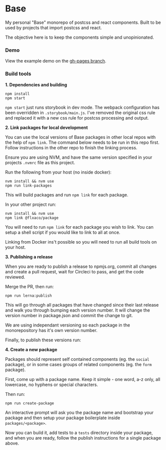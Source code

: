 # Base

My personal "Base" monorepo of postcss and react components. Built to be used by projects that import postcss and react.

The objective here is to keep the components simple and unopinionated.

### Demo

View the example demo on the [gh-pages branch](https://flxaco.github.io/base).

### Build tools

**1. Dependencies and building**

```
npm install
npm start
```

`npm start` just runs storybook in dev mode. The webpack configuration has been overridden in `.storybook/main.js`. I've removed the original css rule and replaced it with a new css rule for postcss processing and output.

**2. Link packages for local development**

You can use the local versions of Base packages in other local repos with the
help of `npm link`. The command below needs to be run in this repo first. Follow
instructions in the other repo to finish the linking process.

Ensure you are using NVM, and have the same version specified in your
projects `.nvmrc` file as this project.

Run the following from your host (no inside docker):

```
nvm install && nvm use
npm run link-packages
```

This will build packages and run `npm link` for each package.

In your other project run:

```
nvm install && nvm use
npm link @flxaco/package
```

You will need to run `npm link` for each package you wish to link. You
can setup a shell script if you would like to link to all at once.

Linking from Docker ins't possible so you will need to run all build
tools on your host.

**3. Publishing a release**

When you are ready to publish a release to npmjs.org, commit all changes and
create a pull request, wait for Circleci to pass, and get the code reviewed.

Merge the PR, then run:

```
npm run lerna:publish
```

This will go through all packages that have changed since their last release
and walk you through bumping each version number. It will change the version
number in package.json and commit the change to git.

We are using independant versioning so each package in the monorepository has it's own version number.

Finally, to publish these versions run:

**4. Create a new package**

Packages should represent self contained components (eg. the `social` package),
or in some cases groups of related components (eg. the `form` package).

First, come up with a package name. Keep it simple - one word, a-z only,
all lowercase, no hyphens or special characters.

Then run:

```bash
npm run create-package
```

An interactive prompt will ask you the package name and bootstrap your package and then setup your package boilerplate inside `packages/<package>`.

Now you can build it, add tests to a `tests` directory inside your package, and when you are ready, follow the publish instructions for a single package above.
